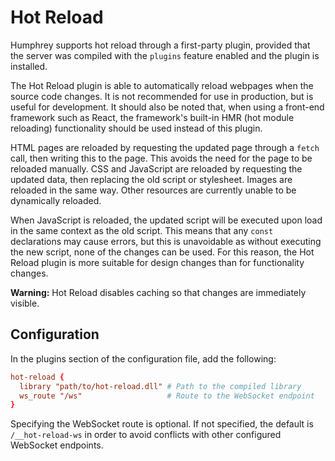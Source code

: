 # Hot Reload
Humphrey supports hot reload through a first-party plugin, provided that the server was compiled with the `plugins` feature enabled and the plugin is installed.

The Hot Reload plugin is able to automatically reload webpages when the source code changes. It is not recommended for use in production, but is useful for development. It should also be noted that, when using a front-end framework such as React, the framework's built-in HMR (hot module reloading) functionality should be used instead of this plugin.

HTML pages are reloaded by requesting the updated page through a `fetch` call, then writing this to the page. This avoids the need for the page to be reloaded manually. CSS and JavaScript are reloaded by requesting the updated data, then replacing the old script or stylesheet. Images are reloaded in the same way. Other resources are currently unable to be dynamically reloaded.

When JavaScript is reloaded, the updated script will be executed upon load in the same context as the old script. This means that any `const` declarations may cause errors, but this is unavoidable as without executing the new script, none of the changes can be used. For this reason, the Hot Reload plugin is more suitable for design changes than for functionality changes.

**Warning:** Hot Reload disables caching so that changes are immediately visible.

## Configuration
In the plugins section of the configuration file, add the following:

```conf
hot-reload {
  library "path/to/hot-reload.dll" # Path to the compiled library
  ws_route "/ws"                   # Route to the WebSocket endpoint
}
```

Specifying the WebSocket route is optional. If not specified, the default is `/__hot-reload-ws` in order to avoid conflicts with other configured WebSocket endpoints.